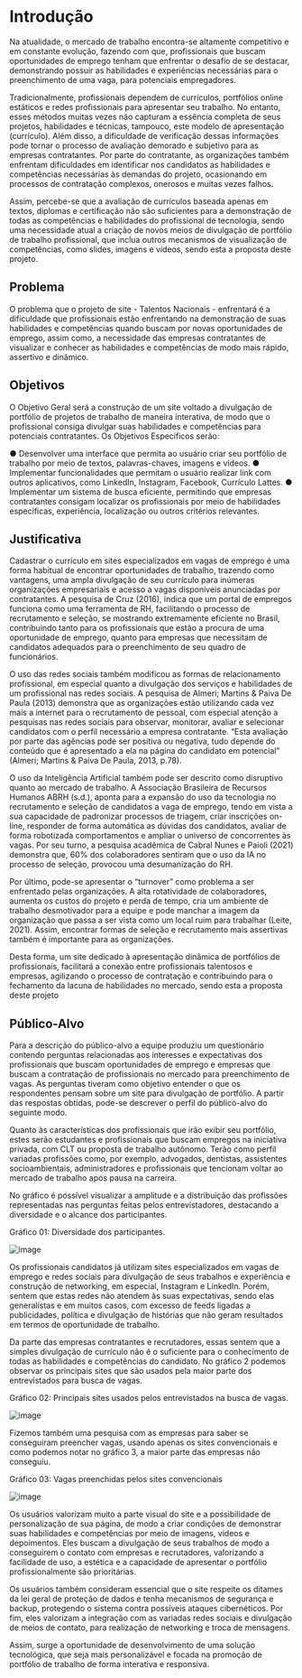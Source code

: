 # Introdução

Na atualidade, o mercado de trabalho encontra-se altamente competitivo e em constante evolução, fazendo com que, profissionais que buscam oportunidades de emprego tenham que enfrentar o desafio de se destacar, demonstrando possuir as habilidades e experiências necessárias para o preenchimento de uma vaga, para potenciais empregadores.

Tradicionalmente, profissionais dependem de currículos, portfólios online estáticos e redes profissionais para apresentar seu trabalho. No entanto, esses métodos muitas vezes não capturam a essência completa de seus projetos, habilidades e técnicas, tampouco, este modelo de apresentação (currículo). Além disso, a dificuldade de verificação dessas informações pode tornar o processo de avaliação demorado e subjetivo para as empresas contratantes. Por parte do contratante, as organizações também enfrentam dificuldades em identificar nos candidatos as habilidades e competências necessárias às demandas do projeto, ocasionando em processos de contratação complexos, onerosos e muitas vezes falhos.

Assim, percebe-se que a avaliação de currículos baseada apenas em textos, diplomas e certificação não são suficientes para a demonstração de todas as competências e habilidades do profissional de tecnologia, sendo uma necessidade atual a criação de novos meios de divulgação de portfólio de trabalho profissional, que inclua outros mecanismos de visualização de competências, como slides, imagens e vídeos, sendo esta a proposta deste projeto.

## Problema
O problema que o projeto de site - Talentos Nacionais - enfrentará é a dificuldade que profissionais estão enfrentando na demonstração de suas habilidades e competências quando buscam por novas oportunidades de emprego, assim como, a necessidade das empresas contratantes de visualizar e conhecer as habilidades e competências de modo mais rápido, assertivo e dinâmico.

## Objetivos

O Objetivo Geral será a construção de um site voltado a divulgação de portfólio de projetos de trabalho de maneira interativa, de modo que o profissional consiga divulgar suas habilidades e competências para potenciais contratantes.
Os Objetivos Específicos serão:

●	Desenvolver uma interface que permita ao usuário criar seu portfólio de trabalho por meio de textos, palavras-chaves, imagens e vídeos.
●	Implementar funcionalidades que permitam o usuário realizar link com outros aplicativos, como LinkedIn, Instagram, Facebook, Currículo Lattes.
●	Implementar um sistema de busca eficiente, permitindo que empresas contratantes consigam localizar os profissionais por meio de habilidades específicas, experiência, localização ou outros critérios relevantes.
 
## Justificativa

Cadastrar o currículo em sites especializados em vagas de emprego é uma forma habitual de encontrar oportunidades de trabalho, trazendo como vantagens, uma ampla divulgação de seu currículo para inúmeras organizações empresariais e acesso a vagas disponíveis anunciadas por contratantes. A pesquisa de Cruz (2016), indica que um portal de empregos funciona como uma ferramenta de RH, facilitando o processo de recrutamento e seleção, se mostrando extremamente eficiente no Brasil, contribuindo tanto para os profissionais que estão a procura de uma oportunidade de emprego, quanto para empresas que necessitam de candidatos adequados para o preenchimento de seu quadro de funcionários.

O uso das redes sociais também modificou as formas de relacionamento profissional, em especial quanto a divulgação dos serviços e habilidades de um profissional nas redes sociais. A pesquisa de Almeri; Martins & Paiva De Paula (2013) demonstra que as organizações estão utilizando cada vez mais a internet para o recrutamento de pessoal, com especial atenção a pesquisas nas redes sociais para observar, monitorar, avaliar e selecionar candidatos com o perfil necessário a empresa contratante. “Esta avaliação por parte das agências pode ser positiva ou negativa, tudo depende do conteúdo que é apresentado a ela na página do candidato em potencial” (Almeri; Martins & Paiva De Paula, 2013, p.78).

O uso da Inteligência Artificial também pode ser descrito como disruptivo quanto ao mercado de trabalho. A Associação Brasileira de Recursos Humanos ABRH (s.d.), aponta para a expansão do uso da tecnologia no recrutamento e seleção de candidatos a vaga de emprego, tendo em vista a sua capacidade de padronizar processos de triagem, criar inscrições on-line, responder de forma automática as dúvidas dos candidatos, avaliar de forma robotizada comportamentos e ampliar o universo de concorrentes às vagas. Por seu turno, a pesquisa acadêmica de Cabral Nunes e Paioli (2021) demonstra que, 60% dos colaboradores sentiram que o uso da IA no processo de seleção, provocou uma desumanização do RH.

Por último, pode-se apresentar o “turnover” como problema a ser enfrentado pelas organizações. A alta rotatividade de colaboradores, aumenta os custos do projeto e perda de tempo, cria um ambiente de trabalho desmotivador para a equipe e pode manchar a imagem da organização que passa a ser vista como um local ruim para trabalhar (Leite, 2021). Assim, encontrar formas de seleção e recrutamento mais assertivas também é importante para as organizações.

Desta forma, um site dedicado à apresentação dinâmica de portfólios de profissionais, facilitará a conexão entre profissionais talentosos e empresas, agilizando o processo de contratação e contribuindo para o fechamento da lacuna de habilidades no mercado, sendo esta a proposta deste projeto


## Público-Alvo

Para a descrição do público-alvo a equipe produziu um questionário contendo perguntas relacionadas aos interesses e expectativas dos profissionais que buscam oportunidades de emprego e empresas que buscam a contratação de profissionais no mercado para preenchimento de vagas. As perguntas tiveram como objetivo entender o que os respondentes pensam sobre um site para divulgação de portfólio. A partir das respostas obtidas, pode-se descrever o perfil do público-alvo do seguinte modo.

Quanto às características dos profissionais que irão exibir seu portfólio, estes serão estudantes e profissionais que buscam empregos na iniciativa privada, com CLT ou proposta de trabalho autônomo. Terão como perfil variadas profissões como, por exemplo, advogados, dentistas, assistentes socioambientais, administradores e profissionais que tencionam voltar ao mercado de trabalho após pausa na carreira.

No gráfico é possível  visualizar  a amplitude e a distribuição das profissões representadas nas perguntas feitas pelos entrevistadores, destacando a diversidade e o alcance dos participantes.

Gráfico 01: Diversidade dos participantes.

![image](https://github.com/ICEI-PUC-Minas-PMV-ADS/pmv-ads-2024-1-e1-proj-web-t1-pmv-ads-2024-1-e1-projtalentosnacionais/assets/164432177/e17634bd-d154-484e-ab86-feb1be376732)

Os profissionais candidatos já utilizam sites especializados em vagas de emprego e redes sociais para divulgação de seus trabalhos e experiência e construção de networking, em especial, Instagram e LinkedIn. Porém, sentem que estas redes não atendem às suas expectativas, sendo elas generalistas e em muitos casos, com excesso de feeds ligadas a publicidades, política e divulgação de histórias que não geram resultados em termos de oportunidade de trabalho. 

Da parte das empresas contratantes e recrutadores, essas sentem que a simples divulgação de currículo não é o suficiente para o conhecimento de todas as habilidades e competências do candidato. No gráfico 2 podemos observar os principais sites que são usados pela maior parte dos entrevistados para busca de vagas.

Gráfico 02: Principais sites usados pelos entrevistados na busca de vagas.

![image](https://github.com/ICEI-PUC-Minas-PMV-ADS/pmv-ads-2024-1-e1-proj-web-t1-pmv-ads-2024-1-e1-projtalentosnacionais/assets/164432177/3797ba41-6f8a-4dc0-9679-623927b12b63)

Fizemos também uma pesquisa com as empresas para saber se conseguiram preencher vagas, usando apenas os sites convencionais e como podemos notar no gráfico 3, a maior parte das empresas não conseguiu.

Gráfico 03: Vagas preenchidas pelos sites convencionais

![image](https://github.com/ICEI-PUC-Minas-PMV-ADS/pmv-ads-2024-1-e1-proj-web-t1-pmv-ads-2024-1-e1-projtalentosnacionais/assets/164432177/daf6dacb-b49c-4148-9360-64de1da8851c)

Os usuários valorizam muito a parte visual do site e a possibilidade de personalização de sua página, de modo a criar condições de demonstrar suas habilidades e competências por meio de imagens, vídeos e depoimentos. Eles buscam a divulgação de seus trabalhos de modo a conseguirem o contato com empresas e recrutadores, valorizando a facilidade de uso, a estética e a capacidade de apresentar o portfólio profissionalmente são prioritárias.

Os usuários também consideram essencial que o site respeite os ditames da lei geral de proteção de dados e tenha mecanismos de segurança e backup, protegendo o sistema contra possíveis ataques cibernéticos. Por fim, eles valorizam a integração com as variadas redes sociais e divulgação de meios de contato, para realização de networking e troca de mensagens.

Assim, surge a oportunidade de desenvolvimento de uma solução tecnológica, que seja mais personalizável e focada na promoção de portfólio de trabalho de forma interativa e responsiva. 


